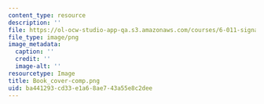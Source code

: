 ```yaml
---
content_type: resource
description: ''
file: https://ol-ocw-studio-app-qa.s3.amazonaws.com/courses/6-011-signals-systems-and-inference-spring-2018/ba441293cd33e1a68ae743a55e8c2dee_Book_cover-comp.png
file_type: image/png
image_metadata:
  caption: ''
  credit: ''
  image-alt: ''
resourcetype: Image
title: Book_cover-comp.png
uid: ba441293-cd33-e1a6-8ae7-43a55e8c2dee
---
```

